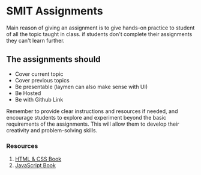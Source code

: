 # SMIT Assignments

Main reason of giving an assignment is to give hands-on practice to student of all the topic taught in class. if students don't complete their assignments they can't learn further.

## The assignments should

- Cover current topic
- Cover previous topics
- Be presentable (laymen can also make sense with UI)
- Be Hosted
- Be with Github Link

Remember to provide clear instructions and resources if needed, and encourage students to explore and experiment beyond the basic requirements of the assignments. This will allow them to develop their creativity and problem-solving skills.

 <!--| | No.                     | Assignment |
 | ---- | ----------------------- |
 | 1.   | Odd Even Calculator     |
 | 2.   | Weather App             |
 | 3.   | CRUD with Express       |
 | 4.   | CRUD with MongoDB       |
 | 0.   | to be updated           |
 | 5.   | ChatApp with Socket.IO  |
 | 6.   | Pizza Chatbot           |
 | 7.   | Hotel booking Assistant |
 | 8.   | Online Store Assistant  |
 | 9.   | Weather Assistant       |
 | 10.  |                         | -->

### Resources
 
1. [HTML & CSS Book](https://github.com/shehza-d/Learning-Resources/blob/main/02.Starting-of-Development(HTML)/00.Web_development_book(jon-ducket).pdf)
1. [JavaScript Book](https://github.com/shehza-d/Learning-Resources/blob/main/04.JS-Books/JavaScript-book(A-smarter-way-to-learn-JS).pdf)